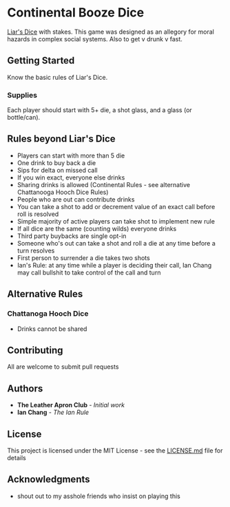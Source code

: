 # Continental Booze Dice

[Liar's Dice](https://en.wikipedia.org/wiki/Liar%27s_dice) with stakes. This game was designed as an allegory for moral hazards in complex social systems. Also to get v drunk v fast.

## Getting Started

Know the basic rules of Liar's Dice.

### Supplies

Each player should start with 5+ die, a shot glass, and a glass (or bottle/can).

## Rules beyond Liar's Dice

* Players can start with more than 5 die
* One drink to buy back a die
* Sips for delta on missed call
* If you win exact, everyone else drinks
* Sharing drinks is allowed (Continental Rules - see alternative Chattanooga Hooch Dice Rules)
* People who are out can contribute drinks
* You can take a shot to add or decrement value of an exact call before roll is resolved
* Simple majority of active players can take shot to implement new rule
* If all dice are the same (counting wilds) everyone drinks
* Third party buybacks are single opt-in
* Someone who's out can take a shot and roll a die at any time before a turn resolves
* First person to surrender a die takes two shots
* Ian's Rule: at any time while a player is deciding their call, Ian Chang may call bullshit to take control of the call and turn

## Alternative Rules

### Chattanoga Hooch Dice

* Drinks cannot be shared

## Contributing

All are welcome to submit pull requests

## Authors

* **The Leather Apron Club** - *Initial work*
* **Ian Chang** - *The Ian Rule*

## License

This project is licensed under the MIT License - see the [LICENSE.md](LICENSE.md) file for details

## Acknowledgments

* shout out to my asshole friends who insist on playing this

